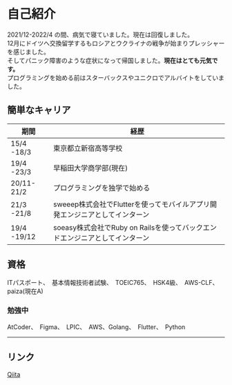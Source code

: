 # 自己紹介

2021/12-2022/4 の間、病気で寝ていました。現在は回復しました。<br>
12月にドイツへ交換留学するもロシアとウクライナの戦争が始まりプレッシャーを感じました。<br>
そしてパニック障害のような症状になって帰国しました。**現在はとても元気です。**<br>
プログラミングを始める前はスターバックスやユニクロでアルバイトをしていました。

<h2 id="キャリア経歴">簡単なキャリア</h2>

|  期間  |  経歴  |
| ---- | ---- |
|  15/4 -18/3  |東京都立新宿高等学校|
|  19/4 -23/3  |早稲田大学商学部(現在)|
|  20/11-21/2  |プログラミングを独学で始める|
|  21/3 -21/8  |sweeep株式会社でFlutterを使ってモバイルアプリ開発エンジニアとしてインターン|
|  19/4 -19/12 |soeasy株式会社でRuby on Railsを使ってバックエンドエンジニアとしてインターン|


<h2 id="資格">資格</h2>

ITパスポート、　基本情報技術者試験、　TOEIC765、　HSK4級、　AWS-CLF、paiza(現在A)

### 勉強中
AtCoder、　Figma、　LPIC、　AWS、Golang、　Flutter、　Python

---


<h2 id="リンク">リンク</h2>

[Qiita](https://qiita.com/Naga_Ayuu)

